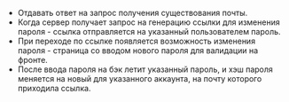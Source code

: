 - Отдавать ответ на запрос получения существования почты.
- Когда сервер получает запрос на генерацию ссылки для изменения пароля - ссылка отправляется на указанный пользователем пароль.
- При переходе по ссылке появляется возможность изменения пароля - страница со вводом нового пароля для валидации на фронте.
- После ввода пароля на бэк летит указанный пароль, и хэш пароля меняется на новый для указанного аккаунта, на почту которого приходила ссылка. 